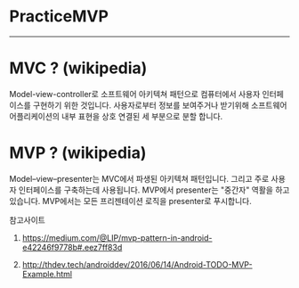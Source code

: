 # PracticeMVP
-----------

# MVC ? (wikipedia)
Model-view-controller로 소프트웨어 아키텍쳐 패턴으로 컴퓨터에서 사용자 인터페이스를 구현하기 위한 것입니다. 
사용자로부터 정보를 보여주거나 받기위해 소프트웨어 어플리케이션의 내부 표현을 상호 연결된 세 부분으로 분할 합니다.

# MVP ? (wikipedia)
Model–view–presenter는 MVC에서 파생된 아키텍쳐 패턴입니다. 그리고 주로 사용자 인터페이스를 구축하는데 사용됩니다.
MVP에서 presenter는 "중간자" 역활을 하고 있습니다. MVP에서는 모든 프리젠테이션 로직을 presenter로 푸시합니다.

참고사이트

1. https://medium.com/@LIP/mvp-pattern-in-android-e42246f9778b#.eez7ff83d 

2. http://thdev.tech/androiddev/2016/06/14/Android-TODO-MVP-Example.html
